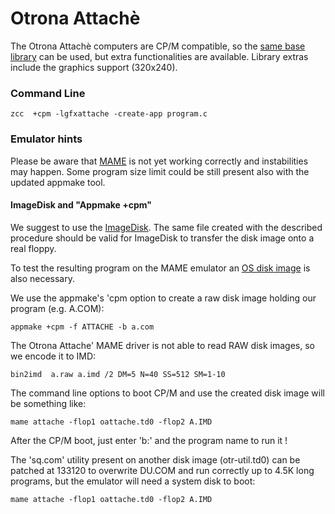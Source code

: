 #  Otrona Attachè

The Otrona Attachè computers are CP/M compatible, so the [same base library](Platform---CPM) can be used, but extra functionalities are available.
Library extras include the graphics support (320x240).


### Command Line

    zcc  +cpm -lgfxattache -create-app program.c




### Emulator hints

Please be aware that [MAME](http://www.mamedev.org/) is not yet working correctly and instabilities may happen.  Some program size limit could be still present also with the updated appmake tool.


#### ImageDisk and "Appmake +cpm"

We suggest to use the [ImageDisk](http://www.classiccmp.org/dunfield/img/index.htm).    The same file created with the described procedure should be valid for ImageDisk to transfer the disk image onto a real floppy.

To test the resulting program on the MAME emulator an [OS disk image](http://www.retroarchive.org/maslin/disks/otrona/oattache.td0) is also necessary.


We use the appmake's 'cpm option to create a raw disk image holding our program (e.g. A.COM):

    appmake +cpm -f ATTACHE -b a.com


The Otrona Attache' MAME driver is not able to read RAW disk images, so we encode it to IMD:

    bin2imd  a.raw a.imd /2 DM=5 N=40 SS=512 SM=1-10


The command line options to boot CP/M and use the created disk image will be something like:

    mame attache -flop1 oattache.td0 -flop2 A.IMD


After the CP/M boot, just enter 'b:' and the program name to run it !


The 'sq.com' utility present on another disk image (otr-util.td0) can be patched at 133120 to overwrite DU.COM and run correctly up to 4.5K long programs, but the emulator will need a system disk to boot:

    mame attache -flop1 oattache.td0 -flop2 A.IMD


